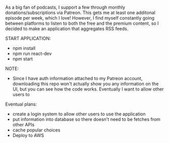 As a big fan of podcasts, I support a few through monthly donations/subscriptions via Patreon.  This gets me at least one additonal episode per week, which I love!  However, I find myself constantly going between platforms to listen to both the free and the premium content, so I decided to make an application that aggregates RSS feeds.

START APPLICATION:
- npm install
- npm run react-dev
- npm start

NOTE:
- Since I have auth information attached to my Patreon account, downloading this repo won't actually show you any information on the UI, but you can see how the code works.  Eventually I want to allow other users to 

Eventual plans:
- create a login system to allow other users to use the application
- put information into database so there doesn't need to be fetches from other APIs
- cache popular choices
- Deploy to AWS
